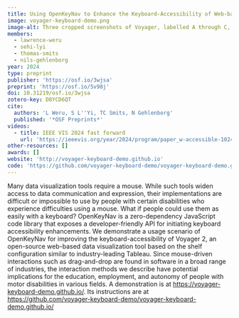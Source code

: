 ```yaml
---
title: Using OpenKeyNav to Enhance the Keyboard-Accessibility of Web-based Data Visualization Tools
image: voyager-keyboard-demo.png
image-alt: Three cropped screenshots of Voyager, labelled A through C, with arrows pointing from A to B and from B to C. A shows a two-column layout, with a list of data field "pills" on the left, and a list of empty data shelves (encodings, marks, facets and more) on the right. The data field pills on the left column are all given pink labels (unique alphabetic letters for each) and surrounded with a pink outline. B shows the same view but cropped to part of the layout. Here, only one of the pills in the left column is labeled, this time with a small dot instead of a letter. The right column's empty shelves are highlighted green with the words 'drop a field here' and have the same pink outlines with alphabetic labels. C shows the same view but cropped. Here, there are no pink highlights. Instead, on the encoding field called 'x', there is now a filled data field called 'Major_Genre'. 
members:
  - lawrence-weru
  - sehi-lyi
  - thomas-smits
  - nils-gehlenborg
year: 2024
type: preprint
publisher: 'https://osf.io/3wjsa'
preprint: 'https://osf.io/5v98j'
doi: 10.31219/osf.io/3wjsa
zotero-key: D8YCD6QT
cite:
  authors: 'L Weru, S L''Yi, TC Smits, N Gehlenborg'
  published: '*OSF Preprints*'
videos:
  - title: IEEE VIS 2024 fast forward
    url: 'https://ieeevis.org/year/2024/program/paper_w-accessible-1024.html'
other-resources: []
awards: []
website: 'http://voyager-keyboard-demo.github.io'
code: 'https://github.com/voyager-keyboard-demo/voyager-keyboard-demo.github.io'
---
```

Many data visualization tools require a mouse. While such tools widen access to data communication and expression, their implementations are difficult or impossible to use by people with certain disabilities who experience difficulties using a mouse. What if people could use them as easily with a keyboard? OpenKeyNav is a zero-dependency JavaScript code library that exposes a developer-friendly API for initiating keyboard accessibility enhancements. We demonstrate a usage scenario of OpenKeyNav for improving the keyboard-accessibility of Voyager 2, an open-source web-based data visualization tool based on the shelf configuration similar to industry-leading Tableau. Since mouse-driven interactions such as drag-and-drop are found in software in a broad range of industries, the interaction methods we describe have potential implications for the education, employment, and autonomy of people with motor disabilities in various fields. A demonstration is at https://voyager-keyboard-demo.github.io/. Its instructions are at https://github.com/voyager-keyboard-demo/voyager-keyboard-demo.github.io/
